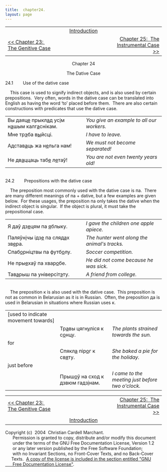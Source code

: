 ```yaml
---
title:  chapter24. 
layout: page
---
```



<table>
<colgroup>
<col style="width: 33%" />
<col style="width: 33%" />
<col style="width: 33%" />
</colgroup>
<tbody>
<tr class="odd">
<td><br />
</td>
<td style="text-align: center;"><a href="introduction.html">Introduction</a><br />
</td>
<td style="text-align: right;"><br />
</td>
</tr>
<tr class="even">
<td><a href="chapter23.html">&lt;&lt; Chapter 23:  The Genitive Case</a><br />
</td>
<td style="text-align: center;"><br />
</td>
<td style="text-align: right;"><a href="chapter25.html">Chapter 25:  The Instrumental Case &gt;&gt;</a></td>
</tr>
</tbody>
</table>

  

<div style="text-align: center;">

Chapter 24  
  
The Dative Case  

</div>

  
24.1        Use of the dative case  
  
    This case is used to signify indirect objects, and is also used by
certain prepositions.  Very often, words in the dative case can be
translated into English as having the word ‘to’ placed before them. 
There are also certain constructions with predicates that use the dative
case.  
  

<table>
<colgroup>
<col style="width: 50%" />
<col style="width: 50%" />
</colgroup>
<tbody>
<tr class="odd">
<td>Вы даяц<span style="text-decoration: underline;">е</span> прыкл<span style="text-decoration: underline;">а</span>д ус<span style="text-decoration: underline;">і</span>м н<span style="text-decoration: underline;">а</span>шым калг<span style="text-decoration: underline;">а</span>снікам.<br />
</td>
<td><span style="font-style: italic;">You give an example to all our workers.</span><br />
</td>
</tr>
<tr class="even">
<td>Мне тр<span style="text-decoration: underline;">э</span>ба в<span style="text-decoration: underline;">ы</span>йсці.<br />
</td>
<td><span style="font-style: italic;">I have to leave.</span><br />
</td>
</tr>
<tr class="odd">
<td>Адстав<span style="text-decoration: underline;">а</span>ць жа н<span style="text-decoration: underline;">е</span>льга нам!<br />
</td>
<td><span style="font-style: italic;">We must not become separated!</span><br />
</td>
</tr>
<tr class="even">
<td>Не дв<span style="text-decoration: underline;">а</span>ццаць таб<span style="text-decoration: underline;">е</span> л<span style="text-decoration: underline;">е</span>таў!<br />
</td>
<td><span style="font-style: italic;">You are not even twenty years old!</span><br />
</td>
</tr>
</tbody>
</table>

  
     
24.2        Prepositions with the dative case  
  
    The preposition most commonly used with the dative case is па. 
There are many different meanings of па + dative, but a few examples are
given below.  For these usages, the preposition па only takes the dative
when the indirect object is singular.  If the object is plural, it must
take the prepositional case.  
  

<table>
<colgroup>
<col style="width: 50%" />
<col style="width: 50%" />
</colgroup>
<tbody>
<tr class="odd">
<td>Я даў дз<span style="text-decoration: underline;">е</span>цям па <span style="text-decoration: underline;">я</span>блыку.<br />
</td>
<td><span style="font-style: italic;">I gave the children one apple apiece.</span><br />
</td>
</tr>
<tr class="even">
<td>Паляўн<span style="text-decoration: underline;">і</span>чы ідз<span style="text-decoration: underline;">е</span> па сляд<span style="text-decoration: underline;">а</span>х зв<span style="text-decoration: underline;">е</span>ра.<br />
</td>
<td><span style="font-style: italic;">The hunter went along the animal's tracks.</span><br />
</td>
</tr>
<tr class="odd">
<td>Спаб<span style="text-decoration: underline;">о</span>рніцтвы па футб<span style="text-decoration: underline;">о</span>лу.<br />
</td>
<td><span style="font-style: italic;">Soccer competition.</span><br />
</td>
</tr>
<tr class="even">
<td>Не пры<span style="text-decoration: underline;">е</span>хаў па хвар<span style="text-decoration: underline;">о</span>бе.<br />
</td>
<td><span style="font-style: italic;">He did not come because he was sick.</span><br />
</td>
</tr>
<tr class="odd">
<td>Тав<span style="text-decoration: underline;">а</span>рыш па універсіт<span style="text-decoration: underline;">э</span>ту.<br />
</td>
<td><span style="font-style: italic;">A friend from college.</span><br />
</td>
</tr>
</tbody>
</table>

  
   
    The preposition к is also used with the dative case.  This
preposition is not as common in Belarusian as it is in Russian.  Often,
the preposition да is used in Belarusian in situations where Russian
uses к.  
  

<table>
<colgroup>
<col style="width: 33%" />
<col style="width: 33%" />
<col style="width: 33%" />
</colgroup>
<tbody>
<tr class="odd">
<td>[used to indicate<br />
movement towards]<br />
</td>
<td><br />
</td>
<td><br />
</td>
</tr>
<tr class="even">
<td><br />
</td>
<td>Тр<span style="text-decoration: underline;">а</span>вы цягн<span style="text-decoration: underline;">у</span>ліся к с<span style="text-decoration: underline;">о</span>нцу.<br />
</td>
<td><span style="font-style: italic;">The plants strained towards the sun.</span><br />
</td>
</tr>
<tr class="odd">
<td>for<br />
</td>
<td><br />
</td>
<td><br />
</td>
</tr>
<tr class="even">
<td><br />
</td>
<td>Спякл<span style="text-decoration: underline;">а</span> пір<span style="text-decoration: underline;">о</span>г к св<span style="text-decoration: underline;">я</span>ту.<br />
</td>
<td><span style="font-style: italic;">She baked a pie for the holiday.</span><br />
</td>
</tr>
<tr class="odd">
<td>just before<br />
</td>
<td><br />
</td>
<td><br />
</td>
</tr>
<tr class="even">
<td><br />
</td>
<td>Прыш<span style="text-decoration: underline;">о</span>ў на сход к дзвюм гадз<span style="text-decoration: underline;">і</span>нам.<br />
</td>
<td><span style="font-style: italic;">I came to the meeting just before two o'clock.</span><br />
</td>
</tr>
</tbody>
</table>

  
  

<table>
<colgroup>
<col style="width: 33%" />
<col style="width: 33%" />
<col style="width: 33%" />
</colgroup>
<tbody>
<tr class="odd">
<td><a href="chapter23.html">&lt;&lt; Chapter 23:  The Genitive Case</a></td>
<td style="text-align: center;"><br />
</td>
<td style="text-align: right;"><a href="chapter25.html">Chapter 25:  The Instrumental Case &gt;&gt;</a></td>
</tr>
<tr class="even">
<td><br />
</td>
<td style="text-align: center;"><a href="introduction.html">Introduction</a><br />
</td>
<td style="text-align: right;"><br />
</td>
</tr>
</tbody>
</table>

  
  
  
  
  
  
  
  
  
  
  
  
  
  
  
  
  
  
  
  
  
  
  
Copyright (c)  2004  Christian Cardell Marchant.  
      Permission is granted to copy, distribute and/or modify this
document  
      under the terms of the GNU Free Documentation License, Version
1.2  
      or any later version published by the Free Software Foundation;  
      with no Invariant Sections, no Front-Cover Texts, and no
Back-Cover  
     Texts.  [A copy of the license is included in the section entitled
"GNU  
      Free Documentation License"](gnufreedl.html).
